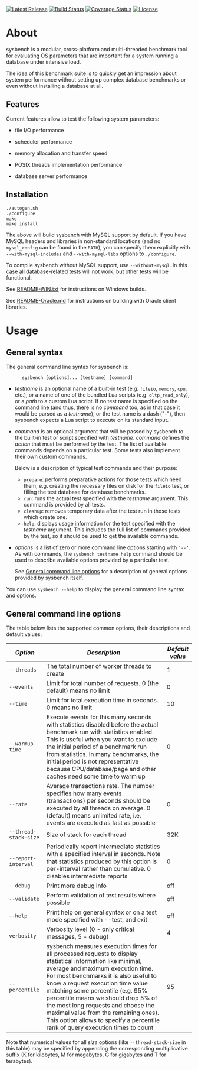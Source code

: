 [![Latest Release][release-badge]][release-url]
[![Build Status][travis-badge]][travis-url]
[![Coverage Status][coveralls-badge]][coveralls-url]
[![License][license-badge]][license-url]

# About

sysbench is a modular, cross-platform and multi-threaded benchmark tool
for evaluating OS parameters that are important for a system running a
database under intensive load.

The idea of this benchmark suite is to quickly get an impression about
system performance without setting up complex database benchmarks or
even without installing a database at all.

## Features

Current features allow to test the following system parameters:

-   file I/O performance

-   scheduler performance

-   memory allocation and transfer speed

-   POSIX threads implementation performance

-   database server performance

## Installation

	./autogen.sh
	./configure
	make
	make install

The above will build sysbench with MySQL support by default. If you have MySQL headers and libraries in non-standard locations (and no `mysql_config` can be found in the `PATH`), you can specify them explicitly with `--with-mysql-includes` and `--with-mysql-libs` options to `./configure`.

To compile sysbench without MySQL support, use `--without-mysql`. In
this case all database-related tests will not work, but other tests will
be functional.

See [README-WIN.txt](README-WIN.txt) for instructions on Windows builds.

See [README-Oracle.md](README-Oracle.md) for instructions on building
with Oracle client libraries.

# Usage

## General syntax

The general command line syntax for sysbench is:

		  sysbench [options]... [testname] [command] 

- *testname* is an optional name of a built-in test (e.g. `fileio`,
  `memory`, `cpu`, etc.), or a name of one of the bundled Lua scripts
  (e.g. `oltp_read_only`), or a *path* to a custom Lua script. If no
  test name is specified on the command line (and thus, there is no
  *command* too, as in that case it would be parsed as a *testname*), or
  the test name is a dash ("`-`"), then sysbench expects a Lua script to
  execute on its standard input.

- *command* is an optional argument that will be passed by sysbench to
  the built-in test or script specified with *testname*. *command*
  defines the *action* that must be performed by the test. The list of
  available commands depends on a particular test. Some tests also
  implement their own custom commands.

  Below is a description of typical test commands and their purpose:

	+ `prepare`: performs preparative actions for those tests which need
	them, e.g. creating the necessary files on disk for the `fileio`
	test, or filling the test database for database benchmarks.
	+ `run`: runs the actual test specified with the *testname*
    argument. This command is provided by all tests.
	+ `cleanup`: removes temporary data after the test run in those
    tests which create one.
	+ `help`: displays usage information for the test specified with the
	*testname* argument. This includes the full list of commands
	provided by the test, so it should be used to get the available
	commands.

- *options* is a list of zero or more command line options starting with
	`'--'`. As with commands, the `sysbench testname help` command
	should be used to describe available options provided by a
	particular test.

	See [General command line options](README.md#general-command-line-options)
	for a description of general options provided by sysbench itself.


You can use `sysbench --help` to display the general command line syntax
and options.

## General command line options

The table below lists the supported common options, their descriptions and default values:

*Option*              | *Description* | *Default value*
----------------------|---------------|----------------
| `--threads`           | The total number of worker threads to create                                                                                                                                                                                                                                                                                                                                                                                                                            | 1               |
| `--events`            | Limit for total number of requests. 0 (the default) means no limit                                                                                                                                                                                                                                                                                                                                                                                                      | 0               |
| `--time`              | Limit for total execution time in seconds. 0 means no limit                                                                                                                                                                                                                                                                                                                                                                                                             | 10              |
| `--warmup-time`       | Execute events for this many seconds with statistics disabled before the actual benchmark run with statistics enabled. This is useful when you want to exclude the initial period of a benchmark run from statistics. In many benchmarks, the initial period is not representative because CPU/database/page and other caches need some time to warm up                                                                                                                                                                                                                                                                                                  | 0               |
| `--rate`              | Average transactions rate. The number specifies how many events (transactions) per seconds should be executed by all threads on average. 0 (default) means unlimited rate, i.e. events are executed as fast as possible                                                                                                                                                                                                                                                                 | 0               |
| `--thread-stack-size` | Size of stack for each thread                                                                                                                                                                                                                                                                                                                                                                                                                                           | 32K             |
| `--report-interval`   | Periodically report intermediate statistics with a specified interval in seconds. Note that statistics produced by this option is per-interval rather than cumulative. 0 disables intermediate reports                                                                                                                                                                                                                                                                  | 0               |
| `--debug`             | Print more debug info                                                                                                                                                                                                                                                                                                                                                                                                                                                   | off             |
| `--validate`          | Perform validation of test results where possible                                                                                                                                                                                                                                                                                                                                                                                                                       | off             |
| `--help`              | Print help on general syntax or on a test mode specified with --test, and exit                                                                                                                                                                                                                                                                                                                                                                                          | off             |
| `--verbosity`         | Verbosity level (0 - only critical messages, 5 - debug)                                                                                                                                                                                                                                                                                                                                                                                                                 | 4               |
| `--percentile`        | sysbench measures execution times for all processed requests to display statistical information like minimal, average and maximum execution time. For most benchmarks it is also useful to know a request execution time value matching some percentile (e.g. 95% percentile means we should drop 5% of the most long requests and choose the maximal value from the remaining ones). This option allows to specify a percentile rank of query execution times to count | 95              |

Note that numerical values for all *size* options (like `--thread-stack-size` in this table) may be specified by appending the corresponding multiplicative suffix (K for kilobytes, M for megabytes, G for gigabytes and T for terabytes).

[coveralls-badge]: https://coveralls.io/repos/github/akopytov/sysbench/badge.svg?branch=master
[coveralls-url]: https://coveralls.io/github/akopytov/sysbench?branch=master
[travis-badge]: https://travis-ci.org/akopytov/sysbench.svg?branch=master
[travis-url]: https://travis-ci.org/akopytov/sysbench?branch=master
[license-badge]: https://img.shields.io/badge/license-GPLv2-blue.svg
[license-url]: COPYING
[release-badge]: https://img.shields.io/github/release/akopytov/sysbench.svg
[release-url]: https://github.com/akopytov/sysbench/releases/latest
